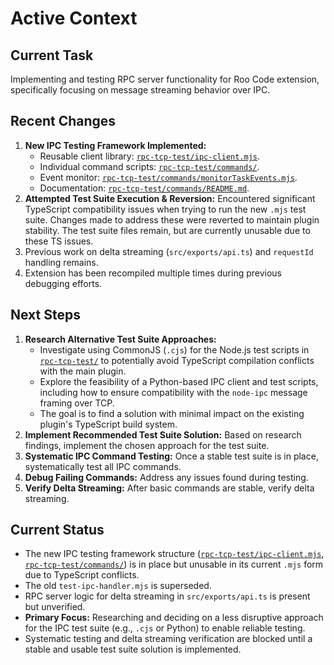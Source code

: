 # Active Context

## Current Task

Implementing and testing RPC server functionality for Roo Code extension, specifically focusing on message streaming behavior over IPC.

## Recent Changes

1. **New IPC Testing Framework Implemented:**
    - Reusable client library: [`rpc-tcp-test/ipc-client.mjs`](rpc-tcp-test/ipc-client.mjs).
    - Individual command scripts: [`rpc-tcp-test/commands/`](rpc-tcp-test/commands/).
    - Event monitor: [`rpc-tcp-test/commands/monitorTaskEvents.mjs`](rpc-tcp-test/commands/monitorTaskEvents.mjs).
    - Documentation: [`rpc-tcp-test/commands/README.md`](rpc-tcp-test/commands/README.md).
2. **Attempted Test Suite Execution & Reversion:** Encountered significant TypeScript compatibility issues when trying to run the new `.mjs` test suite. Changes made to address these were reverted to maintain plugin stability. The test suite files remain, but are currently unusable due to these TS issues.
3. Previous work on delta streaming (`src/exports/api.ts`) and `requestId` handling remains.
4. Extension has been recompiled multiple times during previous debugging efforts.

## Next Steps

1. **Research Alternative Test Suite Approaches:**
    - Investigate using CommonJS (`.cjs`) for the Node.js test scripts in [`rpc-tcp-test/`](rpc-tcp-test/) to potentially avoid TypeScript compilation conflicts with the main plugin.
    - Explore the feasibility of a Python-based IPC client and test scripts, including how to ensure compatibility with the `node-ipc` message framing over TCP.
    - The goal is to find a solution with minimal impact on the existing plugin's TypeScript build system.
2. **Implement Recommended Test Suite Solution:** Based on research findings, implement the chosen approach for the test suite.
3. **Systematic IPC Command Testing:** Once a stable test suite is in place, systematically test all IPC commands.
4. **Debug Failing Commands:** Address any issues found during testing.
5. **Verify Delta Streaming:** After basic commands are stable, verify delta streaming.

## Current Status

- The new IPC testing framework structure ([`rpc-tcp-test/ipc-client.mjs`](rpc-tcp-test/ipc-client.mjs), [`rpc-tcp-test/commands/`](rpc-tcp-test/commands/)) is in place but unusable in its current `.mjs` form due to TypeScript conflicts.
- The old `test-ipc-handler.mjs` is superseded.
- RPC server logic for delta streaming in `src/exports/api.ts` is present but unverified.
- **Primary Focus:** Researching and deciding on a less disruptive approach for the IPC test suite (e.g., `.cjs` or Python) to enable reliable testing.
- Systematic testing and delta streaming verification are blocked until a stable and usable test suite solution is implemented.
